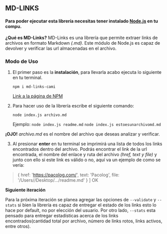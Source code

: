 
## **MD-LINKS**

#### Para poder ejecutar esta librería necesitas tener instalado [Node.js](https://nodejs.org/) en tu compu.

**¿Qué es MD-Links?**
MD-Links es una librería que permite extraer links de archivos en formato Markdown *(.md)*. Este módulo de Node.js es capaz de devolver y verificar las url almacenadas en el archivo.

### **Modo de Uso**

1. El primer paso es la **instalación**, para llevarla acabo ejecuta lo siguiente en tu terminal.

	 `npm i md-links-cami ` 

	[Link a la página de NPM](https://www.npmjs.com/package/md-links-cami)

2. Para hacer uso de la librería escribe el siguiente comando:

	`node index.js archivo.md`
	
	Ejemplo:
`node index.js readme.md`
`node index.js estoesunarchivomd.md`

**¡OJO!** *archivo.md* es el nombre del archivo que deseas analizar y verificar. 

3. Al presionar **enter** en tu terminal se imprimirá una lista de todos los links encontrados dentro del archivo. Podrás encontrar el link de la url encontrada, el nombre del enlace y ruta del archivo *(href, text y file)* y junto con ello si este link es válido o no, aquí va un ejemplo de como se vería:

> {
>     href: 'https://pacolog.com/',
>     text: 'Pacolog',
>     file: '/Users//Desktop/.../readme.md'   } ] 
>     OK

**Siguiente iteración**

Para la próxima iteración se planea agregar las opciones de `--validate` y `--stats` si bien la librería es capaz de entregar el estado de los links esto lo hace por default, no por elección del usuario. Por otro lado, `--stats` esta pensado para entregar estadísticas acerca de los links encontrados(cantidad total por archivo, número de links rotos, links activos, entre otros).